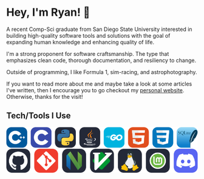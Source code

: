 # Hey, I'm Ryan! 👋

<!--
<a href="">
  <img 
    align="right"
    width="250em"
    src="https://spotify-github-profile.kittinanx.com/api/view?uid=cheesyburrito&cover_image=true&theme=default&show_offline=false&background_color=2e2e2e&interchange=false&bar_color=53b14f&bar_color_cover=false">
</a>
-->

<!--
I do computer stuff, mostly writing code, documentation is nice too.

A recent Computer Science graduate from San Diego State University interested in building
high-performance, high-quality software with clean, maintainable, well-documented code.

Outside of programming I like tech, gaming, coffee, astrophotography, F1🚜, and K-pop. <sub>*(stan Aespa)*</sub>
-->

A recent Comp-Sci graduate from San Diego State University interested in building high-quality software tools
and solutions with the goal of expanding human knowledge and enhancing quality of life.

I'm a strong proponent for software craftsmanship. The type that emphasizes clean code, thorough documentation, and
resiliency to change.

Outside of programming, I like Formula 1, sim-racing, and astrophotography.

If you want to read more about me and maybe take a look at some articles I've written, then I encourage you to go
checkout my [personal website](https://ryanvngo.github.io/). Otherwise, thanks for the visit!

<!--
- learn by writing code
- read the documentation
- write documentation
- keep it simple
- OOP is fine
- AI is nice for asking
- Performance matters
-->

<!--
<br>
<sup>Feel free to contact me with the links below.</sup>

[![website](assets/website_badge.svg)](https://ryanvngo.github.io/)
[![linkedin](assets/linkedin_badge.svg)](https://www.linkedin.com/in/ryanvngo/)
[![gmail](assets/gmail_badge.svg)](mailto:vanryan711@gmail.com)
-->

## Tech/Tools I Use

![tech_row_1](assets/tech_row_1.svg)
![tech_row_1](assets/tech_row_2.svg)

